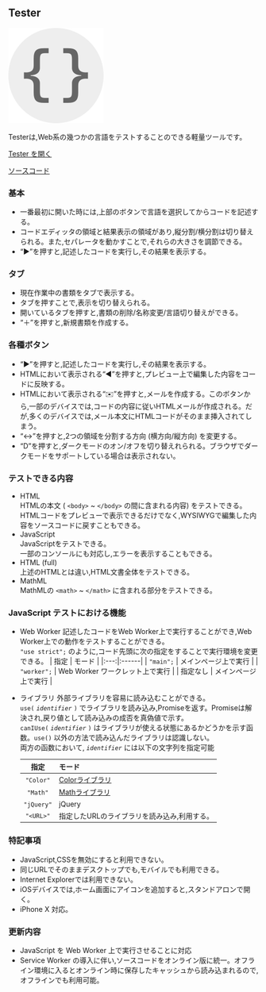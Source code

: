 ## Tester

![Tester](Icon.png "Tester")  

Testerは,Web系の幾つかの言語をテストすることのできる軽量ツールです。 
 
[Tester を開く](https://akimikimikimikimikimikimika.github.io/Tester/Tester.html "Tester")  

[ソースコード](https://github.com/akimikimikimikimikimikimika/Tester/ "ソースコード")

### 基本
- 一番最初に開いた時には,上部のボタンで言語を選択してからコードを記述する。
- コードエディッタの領域と結果表示の領域があり,縦分割/横分割は切り替えられる。また,セパレータを動かすことで,それらの大きさを調節できる。
- “▶”を︎押すと,記述したコードを実行し,その結果を表示する。

### タブ
- 現在作業中の書類をタブで表示する。
- タブを押すことで,表示を切り替えられる。
- 開いているタブを押すと,書類の削除/名称変更/言語切り替えができる。
- “＋”を︎押すと,新規書類を作成する。

### 各種ボタン
- “▶”を︎押すと,記述したコードを実行し,その結果を表示する。
- HTMLにおいて表示される“︎◀︎”を︎押すと,プレビュー上で編集した内容をコードに反映する。
- HTMLにおいて表示される“︎✉️”を︎押すと,メールを作成する。このボタンから,一部のデバイスでは,コードの内容に従いHTMLメールが作成される。だが,多くのデバイスでは,メール本文にHTMLコードがそのまま挿入されてしまう。
- “︎↔︎”を︎押すと,2つの領域を分割する方向 (横方向/縦方向) を変更する。
- “︎D”を︎押すと,ダークモードのオン/オフを切り替えれられる。ブラウザでダークモードをサポートしている場合は表示されない。

### テストできる内容
- HTML  
	HTMLの本文 ( `<body>` ~ `</body>` の間に含まれる内容) をテストできる。HTMLコードをプレビューで表示できるだけでなく,WYSIWYGで編集した内容をソースコードに戻すこともできる。
- JavaScript  
	JavaScriptをテストできる。  
	一部のコンソールにも対応し,エラーを表示することもできる。
- HTML (full)  
	上述のHTMLとは違い,HTML文書全体をテストできる。
- MathML  
	MathMLの `<math>` ~ `</math>` に含まれる部分をテストできる。

### JavaScript テストにおける機能

- Web Worker
	記述したコードをWeb Worker上で実行することができ,Web Worker上での動作をテストすることができる。  
	`"use strict";` のように,コード先頭に次の指定をすることで実行環境を変更できる。
	| 指定 | モード |
	|:---:|:------|
	| `"main";` | メインページ上で実行 |
	| `"worker";` | Web Worker ワークレット上で実行 |
	| 指定なし | メインページ上で実行 |

- ライブラリ
	外部ライブラリを容易に読み込むことができる。  
	`use(` *`identifier`* `)` でライブラリを読み込み,Promiseを返す。Promiseは解決され,戻り値として読み込みの成否を真偽値で示す。  
	`canIUse(` *`identifier`* `)` はライブラリが使える状態にあるかどうかを示す函数。`use()` 以外の方法で読み込んだライブラリは認識しない。  
	両方の函数において, *`identifier`* には以下の文字列を指定可能

	| 指定 | モード |
	|:---:|:------|
	| `"Color"` | [Colorライブラリ](https://akimikimikimikimikimikimika.github.io/Library/Color/ "Colorライブラリ") |
	| `"Math"` | [Mathライブラリ](https://akimikimikimikimikimikimika.github.io/Library/Math/ "Mathライブラリ") |
	| `"jQuery"` | jQuery |
	| `"<URL>"` | 指定したURLのライブラリを読み込み,利用する。 |


### 特記事項
- JavaScript,CSSを無効にすると利用できない。
- 同じURLでそのままデスクトップでも,モバイルでも利用できる。
- Internet Explorerでは利用できない。
- iOSデバイスでは,ホーム画面にアイコンを追加すると,スタンドアロンで開く。
- iPhone X 対応。

### 更新内容
- JavaScript を Web Worker 上で実行させることに対応
- Service Worker の導入に伴い,ソースコードをオンライン版に統一。オフライン環境に入るとオンライン時に保存したキャッシュから読み込まれるので,オフラインでも利用可能。